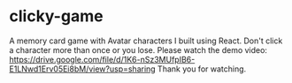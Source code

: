 # clicky-game
A memory card game with Avatar characters I built using React. Don't click a character more than once or you lose.
Please watch the demo video: https://drive.google.com/file/d/1K6-nSz3MUfpIB6-E1LNwd1Erv05Ei8bM/view?usp=sharing
Thank you for watching. 
